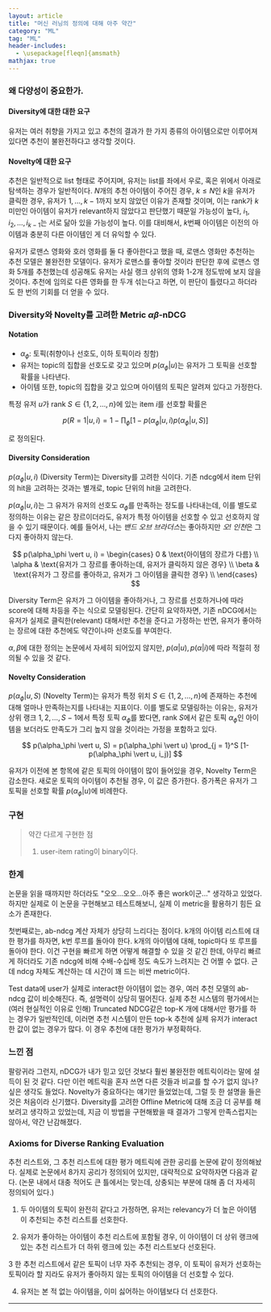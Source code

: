 ```yaml
---
layout: article
title: "머신 러닝의 정의에 대해 아주 약간"
category: "ML"
tag: "ML"
header-includes:
  - \usepackage[fleqn]{amsmath}
mathjax: true
---
```



### 왜 다양성이 중요한가.
#### Diversity에 대한 대한 요구
유저는 여러 취향을 가지고 있고 추천의 결과가 한 가지 종류의 아이템으로만 이루어져 있다면 추천이 불완전하다고 생각할 것이다.

#### Novelty에 대한 요구
추천은 일반적으로 list 형태로 주어지며, 유저는 list를 좌에서 우로, 혹은 위에서 아래로 탐색하는 경우가 일반적이다. $N$개의 추천 아이템이 주어진 경우, $k \leq N$인 $k$을 유저가 클릭한 경우, 유저가 $1, \dots, k-1$까지 보지 않았던 이유가 존재할 것이며, 이는 rank가 $k$ 미만인 아이템이 유저가 relevant하지 않았다고 판단했기 때문일 가능성이 높다, $i_1, i_2, \dots, i_{k-1}$는 서로 닮아 있을 가능성이 높다. 이를 대비해서, $k$번째 아이템은 이전의 아이템과 충분히 다른 아이템인 게 더 유익할 수 있다.


유저가 로맨스 영화와 호러 영화를 둘 다 좋아한다고 했을 때, 로맨스 영화만 추천하는 추천 모델은 불완전한 모델이다. 유저가 로맨스를 좋아할 것이라 판단한 후에 로맨스 영화 5개를 추천했는데 성공해도 유저는 사실 랭크 상위의 영화 1-2개 정도밖에 보지 않을 것이다. 추천에 임의로 다른 영화를 한 두개 섞는다고 하면, 이 판단이 틀렸다고 하더라도 한 번의 기회를 더 얻을 수 있다.



### Diversity와 Novelty를 고려한 Metric $\alpha\beta$-nDCG



#### Notation

- $\alpha_\phi$: 토픽(취향이나 선호도, 이하 토픽이라 칭함)
- 유저는 topic의 집합을 선호도로 갖고 있으며 $p(\alpha_\phi \vert u)$는 유저가 그 토픽을 선호할 확률을 나타낸다.
- 아이템 또한, topic의 집합을 갖고 있으며 아이템의 토픽은 알려져 있다고 가정한다.


특정 유저 $u$가 rank $S \in \{1, 2, \dots, n\}$에 있는 item $i$를 선호할 확률은

$$
p(R=1  \vert u, i) = 1  -  \prod_{\phi} [1  - p(\alpha_\phi  \vert u, i) p(\alpha_\phi  \vert u, S)]
$$

로 정의된다.



#### Diversity Consideration

$p(\alpha_\phi  \vert u, i)$ (Diversity Term)는 Diversity를 고려한 식이다. 기존 ndcg에서 item 단위의 hit을 고려하는 것과는 별개로, topic 단위의 hit을 고려한다.



$p(\alpha_\phi \vert u, i)$는 그 유저가 유저의 선호도 $\alpha_\phi$를 만족하는 정도를 나타내는데, 이를 별도로 정의하는 이유는 같은 장르이더라도, 유저가 특정 아이템을 선호할 수 있고 선호하지 않을 수 있기 때문이다. 예를 들어서, 나는 *밴드 오브 브라더스*는 좋아하지만 *오! 인천*은 그다지 좋아하지 않는다.



$$
p(\alpha_\phi  \vert u, i) = \begin{cases}
0 & \text{아이템의 장르가 다름}  \\
\alpha & \text{유저가 그 장르를 좋아하는데, 유저가 클릭하지 않은 경우}  \\
\beta & \text{유저가 그 장르를 좋아하고, 유저가 그 아이템을 클릭한 경우}  \\
\end{cases}
$$

Diversity Term은 유저가 그 아이템을 좋아하거나, 그 장르를 선호하거나에 따라 score에 대해 차등을 주는 식으로 모델링된다. 간단히 요약하자면, 기존 nDCG에서는 유저가 실제로 클릭한(relevant) 대해서만 추천을 준다고 가정하는 반면, 유저가 좋아하는 장르에 대한 추천에도 약간이나마 선호도를 부여한다.



$\alpha, \beta$에 대한 정의는 논문에서 자세히 되어있지 않지만, $p(\alpha \vert u), p(\alpha \vert i)$에 따라 적절히 정의될 수 있을 것 같다.



#### Novelty Consideration

$p(\alpha_\phi  \vert u, S)$ (Novelty Term)는 유저가 특정 위치 $S\in \{1, 2, \dots, n\}$에 존재하는 추천에 대해 얼마나 만족하는지를 나타내는 지표이다. 이를 별도로 모델링하는 이유는, 유저가 상위 랭크 $1, 2, \dots, S-1$에서 특정 토픽 $\alpha_\phi$를 봤다면, rank $S$에서 같은 토픽 $\alpha_\phi$인 아이템을 보더라도 만족도가 그리 높지 않을 것이라는 가정을 포함하고 있다.



$$
	p(\alpha_\phi  \vert u, S) = p(\alpha_\phi  \vert u)  \prod_{j = 1}^S [1-p(\alpha_\phi  \vert u, i_j)]
$$

유저가 이전에 본 항목에 같은 토픽의 아이템이 많이 들어있을 경우, Novelty Term은 감소한다. 새로운 토픽의 아이템이 추천될 경우, 이 값은 증가한다. 증가폭은 유저가 그 토픽을 선호할 확률 $p(\alpha_\phi \vert u)$에 비례한다.

### 구현
> 약간 다르게 구현한 점
> 1. user-item rating이 binary이다.

<script src="https://gist.github.com/ita9naiwa/1999469f0ccbc9e4fef790fa51504b98.js"></script>

### 한계
논문을 읽을 때까지만 하더라도 "오오...오오...아주 좋은 work이군..." 생각하고 있었다. 하지만 실제로 이 논문을 구현해보고 테스트해보니, 실제 이 metric을 활용하기 힘든 요소가 존재한다.

첫번째로는, ab-ndcg 계산 자체가 상당히 느리다는 점이다. k개의 아이템 리스트에 대한 평가를 하자면, k번 루프를 돌아야 한다. k개의 아이템에 대해, topic마다 또 루프를 돌아야 한다. 이건 구현을 빠르게 하면 어떻게 해결할 수 있을 것 같긴 한데, 아무리 빠르게 하더라도 기존 ndcg에 비해 수배-수십배 정도 속도가 느려지는 건 어쩔 수 없다. 근데 ndcg 자체도 계산하는 데 시간이 꽤 드는 비싼 metric이다.

Test data에 user가 실제로 interact한 아이템이 없는 경우, 여러 추천 모델의 ab-ndcg 값이 비슷해진다. 즉, 설명력이 상당히 떨어진다. 실제 추천 시스템의 평가에서는 (여러 현실적인 이유로 인해) Truncated NDCG같은 top-K 개에 대해서만 평가를 하는 경우가 일반적인데, 이러면 추천 시스템이 만든 top-k 추천에 실제 유저가 interact한 값이 없는 경우가 많다. 이 경우 추천에 대한 평가가 부정확하다.

### 느낀 점
팔랑귀라 그런지, nDCG가 내가 믿고 있던 것보다 훨씬 불완전한 메트릭이라는 말에 설득이 된 것 같다. 다만 이런 메트릭을 혼자 쓰면 다른 것들과 비교를 할 수가 없지 않나? 싶은 생각도 들었다. Novelty가 중요하다는 얘기만 들었었는데, 그럴 듯 한 설명을 들은 것은 처음이라 신기했다. Diversity를 고려한 Offline Metric에 대해 조금 더 공부를 해 보려고 생각하고 있었는데, 지금 이 방법을 구현해봤을 때 결과가 그렇게 만족스럽지는 않아서, 약간 난감해졌다.

### Axioms for Diverse Ranking Evaluation

추천 리스트와, 그 추천 리스트에 대한 평가 메트릭에 관한 공리를 논문에 같이 정의해놨다. 실제로 논문에서 8가지 공리가 정의되어 있지만, 대략적으로 요약하자면 다음과 같다. (논문 내에서 대충 적어도 큰 틀에서는 맞는데, 상충되는 부분에 대해 좀 더 자세히 정의되어 있다.)



1. 두 아이템의 토픽이 완전히 같다고 가정하면, 유저는 relevancy가 더 높은 아이템이 추천되는 추천 리스트를 선호한다.

2. 유저가 좋아하는 아이템이 추천 리스트에 포함될 경우, 이 아이템이 더 상위 랭크에 있는 추천 리스트가 더 하위 랭크에 있는 추천 리스트보다 선호된다.

3 한 추천 리스트에서 같은 토픽이 너무 자주 추천되는 경우, 이 토픽이 유저가 선호하는 토픽이라 할 지라도 유저가 좋아하지 않는 토픽의 아이템을 더 선호할 수 있다.

4. 유저는 본 적 없는 아이템을, 이미 싫어하는 아이템보다 더 선호한다.




----


<!--
#### 느낀점

- 구현 후, 오프라인 메트릭은 구현이 제대로 되어 있는 지만 확인 한 이후 온라인 평가가 실전이다 이런 느낌으로 온라인에 배포해던가, 혹은 IPS같은 방법으로 온라인 평가를 오프라인으로 가져오는 방법만 알고 있었는데, 유저 행동에 대한 합리적인 가정과 모델링을 통해 더 좋은 offline metric을 만드는 일도 좋은 방향일 수 있구나 하는 생각이 들었다. 이전 연구가 2008년, 2013년 이렇던데, 이런 연구를 하면 스쿱당할 일은 없을 것 같다는 생각이 들었다.

- 팔랑귀라 그런지, nDCG가 내가 믿고 있던 것보다 훨씬 불완전한 메트릭이라는 말에 설득이 된 것 같다. 다만 이런 메트릭을 혼자 쓰면 다른 것들과 비교를 할 수가 없지 않나? 싶은 생각도 들었다. Novelty가 중요하다는 얘기만 들었었는데, 그럴 듯 한 설명을 들은 것은 처음이라 신기했다. -->
